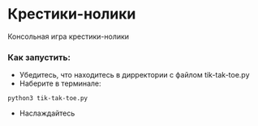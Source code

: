 # Крестики-нолики

Консольная игра крестики-нолики

### Как запустить:
* Убедитесь, что находитесь в дирректории с файлом tik-tak-toe.py
* Наберите в терминале:
```
python3 tik-tak-toe.py
```
* Наслаждайтесь
